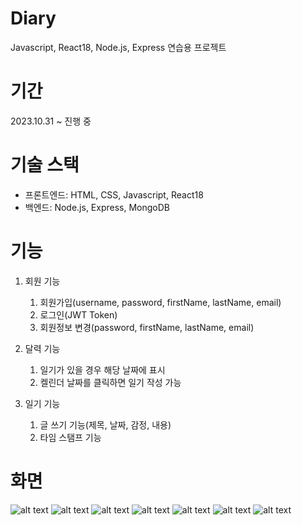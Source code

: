 # Diary

Javascript, React18, Node.js, Express 연습용 프로젝트

# 기간

2023.10.31 ~ 진행 중

# 기술 스택

- 프론트엔드: HTML, CSS, Javascript, React18
- 백엔드: Node.js, Express, MongoDB

# 기능

1. 회원 기능

   1. 회원가입(username, password, firstName, lastName, email)
   2. 로그인(JWT Token)
   3. 회원정보 변경(password, firstName, lastName, email)
2. 달력 기능

   1. 일기가 있을 경우 해당 날짜에 표시
   2. 켈린더 날짜를 클릭하면 일기 작성 가능
3. 일기 기능

   1. 글 쓰기 기능(제목, 날짜, 감정, 내용)
   2. 타임 스탬프 기능

# 화면

![alt text](image.png)
![alt text](image-1.png)
![alt text](image-2.png)
![alt text](image-3.png)
![alt text](image-4.png)
![alt text](image-5.png)
![alt text](image-6.png)